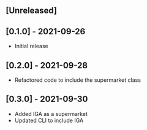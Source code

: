 ## [Unreleased]

## [0.1.0] - 2021-09-26

- Initial release

## [0.2.0] - 2021-09-28

- Refactored code to include the supermarket class

## [0.3.0] - 2021-09-30

- Added IGA as a supermarket
- Updated CLI to include IGA



